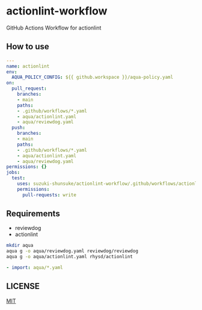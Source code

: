 # actionlint-workflow

GitHub Actions Workflow for actionlint

## How to use

```yaml
---
name: actionlint
env:
  AQUA_POLICY_CONFIG: ${{ github.workspace }}/aqua-policy.yaml
on:
  pull_request:
    branches:
    - main
    paths:
    - .github/workflows/*.yaml
    - aqua/actionlint.yaml
    - aqua/reviewdog.yaml
  push:
    branches:
    - main
    paths:
    - .github/workflows/*.yaml
    - aqua/actionlint.yaml
    - aqua/reviewdog.yaml
permissions: {}
jobs:
  test:
    uses: suzuki-shunsuke/actionlint-workflow/.github/workflows/actionlint.yaml@31ce3ededd2a8e3037ed9ea42033a6ad0d137d2b # v0.1.0
    permissions:
      pull-requests: write
```

## Requirements

- reviewdog
- actionlint

```sh
mkdir aqua
aqua g -o aqua/reviewdog.yaml reviewdog/reviewdog
aqua g -o aqua/actionlint.yaml rhysd/actionlint
```

```yaml
- import: aqua/*.yaml
```

## LICENSE

[MIT](LICENSE)
